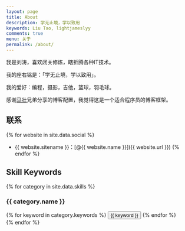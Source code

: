 ```yaml
---
layout: page
title: About
description: 学无止境，学以致用
keywords: Liu Tao, lightjameslyy 
comments: true
menu: 关于
permalink: /about/
---
```


我是刘涛，喜欢闭关修炼，瞎折腾各种IT技术。

我的座右铭是：「学无止境，学以致用」。

我的爱好：编程，摄影，吉他，篮球，羽毛球。

感谢[马壮](https://mazhuang.org)兄弟分享的博客配置，我觉得这是一个适合程序员的博客框架。

## 联系

{% for website in site.data.social %}
* {{ website.sitename }}：[@{{ website.name }}]({{ website.url }})
{% endfor %}

## Skill Keywords

{% for category in site.data.skills %}
### {{ category.name }}
<div class="btn-inline">
{% for keyword in category.keywords %}
<button class="btn btn-outline" type="button">{{ keyword }}</button>
{% endfor %}
</div>
{% endfor %}
